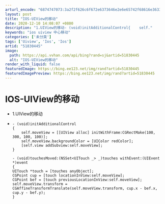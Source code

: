 ```yaml
---
arturl_encode: "6874747073:3a2f2f626c6f672e6373646e2e6e65742f68616e3633353034:2f61727469636c652f64657461696c732f3531383330343435"
layout: post
title: "IOS-UIView的移动"
date: 2020-12-10 14:08:07 +0800
description: "1.UIView的移动- (void)initAdditionalControl{    self."
keywords: "ios uiview 中心移动"
categories: ['未分类']
tags: ['Uiview', 'Ios', 'Ios']
artid: "51830445"
image:
  path: https://api.vvhan.com/api/bing?rand=sj&artid=51830445
  alt: "IOS-UIView的移动"
render_with_liquid: false
featuredImage: https://bing.ee123.net/img/rand?artid=51830445
featuredImagePreview: https://bing.ee123.net/img/rand?artid=51830445
---
```


# IOS-UIView的移动

* 1.UIView的移动
* ```objc
  - (void)initAdditionalControl
  {
      self.moveView = [[UIView alloc] initWithFrame:CGRectMake(100, 300, 100, 100)];
      self.moveView.backgroundColor = [UIColor redColor];
      [self.view addSubview:self.moveView];
  }

  - (void)touchesMoved:(NSSet<UITouch _> _)touches withEvent:(UIEvent *)event
  {
  UITouch *touch = [touches anyObject];
  CGPoint cup = [touch locationInView:self.moveView];
  CGPoint bef = [touch previousLocationInView:self.moveView];
  self.moveView.transform = CGAffineTransformTranslate(self.moveView.transform, cup.x - bef.x, cup.y - bef.y);
  }
  ```